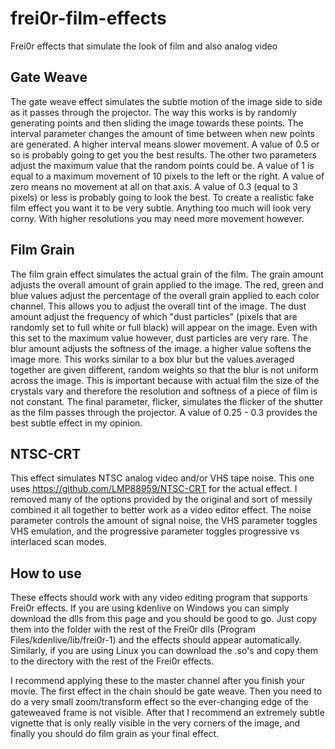# frei0r-film-effects
Frei0r effects that simulate the look of film and also analog video

## Gate Weave
The gate weave effect simulates the subtle motion of the image side to side as it passes through the projector. The way this works is by randomly generating points and then sliding the image towards these points. The interval parameter changes the amount of time between when new points are generated. A higher interval means slower movement. A value of 0.5 or so is probably going to get you the best results. The other two parameters adjust the maximum value that the random points could be. A value of 1 is equal to a maximum movement of 10 pixels to the left or the right. A value of zero means no movement at all on that axis. A value of 0.3 (equal to 3 pixels) or less is probably going to look the best. To create a realistic fake film effect you want it to be very subtle. Anything too much will look very corny. With higher resolutions you may need more movement however.

## Film Grain
The film grain effect simulates the actual grain of the film. The grain amount adjusts the overall amount of grain applied to the image. The red, green and blue values adjust the percentage of the overall grain applied to each color channel. This allows you to adjust the overall tint of the image. The dust amount adjust the frequency of which "dust particles" (pixels that are randomly set to full white or full black) will appear on the image. Even with this set to the maximum value however, dust particles are very rare. The blur amount adjusts the softness of the image. a higher value softens the image more. This works similar to a box blur but the values averaged together are given different, random weights so that the blur is not uniform across the image. This is important because with actual film the size of the crystals vary and therefore the resolution and softness of a piece of film is not constant. The final parameter, flicker, simulates the flicker of the shutter as the film passes through the projector. A value of 0.25 - 0.3 provides the best subtle effect in my opinion.

## NTSC-CRT
This effect simulates NTSC analog video and/or VHS tape noise. This one uses https://github.com/LMP88959/NTSC-CRT for the actual effect. I removed many of the options provided by the original and sort of messily combined it all together to better work as a video editor effect. The noise parameter controls the amount of signal noise, the VHS parameter toggles VHS emulation, and the progressive parameter toggles progressive vs interlaced scan modes.

## How to use
These effects should work with any video editing program that supports Frei0r effects. If you are using kdenlive on Windows you can simply download the dlls from this page and you should be good to go. Just copy them into the folder with the rest of the Frei0r dlls (Program Files/kdenlive/lib/frei0r-1) and the effects should appear automatically. Similarly, if you are using Linux you can download the .so's and copy them to the directory with the rest of the Frei0r effects.

I recommend applying these to the master channel after you finish your movie. The first effect in the chain should be gate weave. Then you need to do a very small zoom/transform effect so the ever-changing edge of the gateweaved frame is not visible. After that I recommend an extremely subtle vignette that is only really visible in the very corners of the image, and finally you should do film grain as your final effect.
